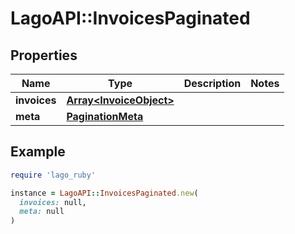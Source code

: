 # LagoAPI::InvoicesPaginated

## Properties

| Name | Type | Description | Notes |
| ---- | ---- | ----------- | ----- |
| **invoices** | [**Array&lt;InvoiceObject&gt;**](InvoiceObject.md) |  |  |
| **meta** | [**PaginationMeta**](PaginationMeta.md) |  |  |

## Example

```ruby
require 'lago_ruby'

instance = LagoAPI::InvoicesPaginated.new(
  invoices: null,
  meta: null
)
```

